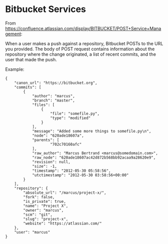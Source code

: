 # Bitbucket Services

From <https://confluence.atlassian.com/display/BITBUCKET/POST+Service+Management>:


When a user makes a push against a repository, Bitbucket POSTs to the URL you provided. The body of POST request contains information about the repository where the change originated, a list of recent commits, and the user that made the push.

Example:

	{
		"canon_url": "https://bitbucket.org", 
		"commits": [
			{
				"author": "marcus", 
				"branch": "master", 
				"files": [
					{
						"file": "somefile.py", 
						"type": "modified"
					}
				], 
				"message": "Added some more things to somefile.py\n", 
				"node": "620ade18607a", 
				"parents": [
						"702c70160afc"
				], 
				"raw_author": "Marcus Bertrand <marcus@somedomain.com>", 
				"raw_node": "620ade18607ac42d872b568bb92acaa9a28620e9", 
				"revision": null, 
				"size": -1, 
				"timestamp": "2012-05-30 05:58:56", 
				"utctimestamp": "2012-05-30 03:58:56+00:00"
			}
		], 
		"repository": {
			"absolute_url": "/marcus/project-x/", 
			"fork": false, 
			"is_private": true, 
			"name": "Project X", 
			"owner": "marcus", 
			"scm": "git", 
			"slug": "project-x", 
			"website": "https://atlassian.com/"
		}, 
		"user": "marcus"
	}
